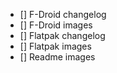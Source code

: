 - [] F-Droid changelog
- [] F-Droid images
- [] Flatpak changelog
- [] Flatpak images
- [] Readme images